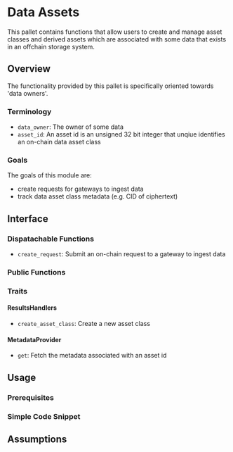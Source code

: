 # Data Assets
This pallet contains functions that allow users to create and manage asset classes and derived assets which are associated with some data that exists in an offchain storage system.

## Overview

The functionality provided by this pallet is specifically oriented towards 'data owners'.

### Terminology

* `data_owner`: The owner of some data
* `asset_id`: An asset id is an unsigned 32 bit integer that unqiue identifies an on-chain data asset class

### Goals

The goals of this module are:

* create requests for gateways to ingest data
* track data asset class metadata (e.g. CID of ciphertext)

## Interface

### Dispatachable Functions

* `create_request`: Submit an on-chain request to a gateway to ingest data

### Public Functions

### Traits

#### ResultsHandlers

* `create_asset_class`: Create a new asset class

#### MetadataProvider

* `get`: Fetch the metadata associated with an asset id

## Usage

### Prerequisites

### Simple Code Snippet

## Assumptions